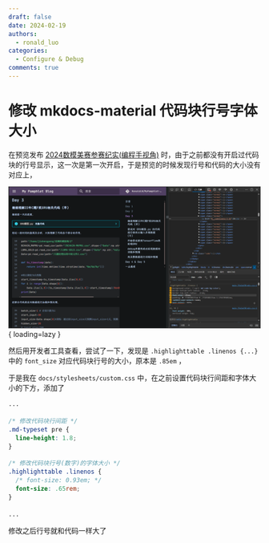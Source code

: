 ```yaml
---
draft: false
date: 2024-02-19
authors:
  - ronald_luo
categories:
  - Configure & Debug
comments: true
---
```


# 修改 mkdocs-material 代码块行号字体大小

在预览发布 [2024数模美赛参赛纪实(编程手视角)](2024-02-12.md) 时，由于之前都没有开启过代码块的行号显示，这一次是第一次开启，于是预览的时候发现行号和代码的大小没有对应上，

<!-- more -->

![code_linenos](../images/code_linenos.png){ loading=lazy }

然后用开发者工具查看，尝试了一下，发现是 `.highlighttable .linenos {...}` 中的 `font_size` 对应代码块行号的大小，原本是 `.85em` ，

于是我在 `docs/stylesheets/custom.css` 中，在之前设置代码块行间距和字体大小的下方，添加了

```css hl_lines="8-12"
...

/* 修改代码块行间距 */
.md-typeset pre {
  line-height: 1.8;
}

/* 修改代码块行号(数字)的字体大小 */
.highlighttable .linenos {
  /* font-size: 0.93em; */
  font-size: .65rem;
}

...
```

修改之后行号就和代码一样大了